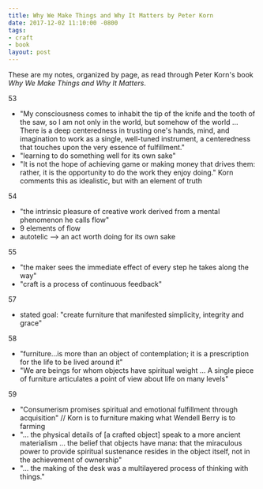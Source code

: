 ```yaml
---
title: Why We Make Things and Why It Matters by Peter Korn
date: 2017-12-02 11:10:00 -0800
tags:
- craft
- book
layout: post
---
```

These are my notes, organized by page, as read through Peter Korn's book _Why We Make Things and Why It Matters_.

53

* "My consciousness comes to inhabit the tip of the knife and the tooth of the saw, so I am not only in the world, but somehow of the world … There is a deep centeredness in trusting one's hands, mind, and imagination to work as a single, well-tuned instrument, a centeredness that touches upon the very essence of fulfillment."
* "learning to do something well for its own sake"
* "‎It is not the hope of achieving game or making money that drives them: rather, it is the opportunity to do the work they enjoy doing." Korn comments this as idealistic, but with an element of truth

54

* "the intrinsic pleasure of creative work derived from a mental phenomenon he calls flow"
* ‎9 elements of flow
* ‎autotelic --> an act worth doing for its own sake

55

* "the maker sees the immediate effect of every step he takes along the way"
* "craft is a process of continuous feedback"

57

* stated goal: "create furniture that manifested simplicity, integrity and grace"

58

* "furniture…is more than an object of contemplation; it is a prescription for the life to be lived around it"
* "We are beings for whom objects have spiritual weight ... A single piece of furniture articulates a point of view about life on many levels"

59

* "Consumerism promises spiritual and emotional fulfillment through acquisition" // Korn is to furniture making what Wendell Berry is to farming
* "... the physical details of \[a crafted object\] speak to a more ancient materialism ... the belief that objects have mana: that the miraculous power to provide spiritual sustenance resides in the object itself, not in the achievement of ownership"
* "... the making of the desk was a multilayered process of thinking with things."